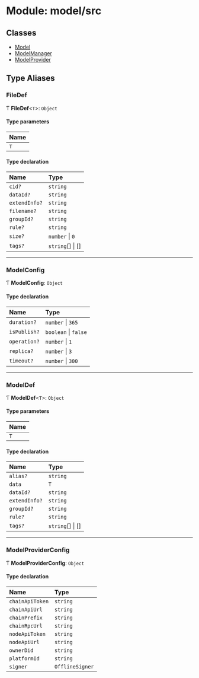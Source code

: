# Module: model/src

## Classes

- [Model](../classes/model_src.Model.md)
- [ModelManager](../classes/model_src.ModelManager.md)
- [ModelProvider](../classes/model_src.ModelProvider.md)

## Type Aliases

### FileDef

Ƭ **FileDef**<`T`\>: `Object`

#### Type parameters

| Name |
| :------ |
| `T` |

#### Type declaration

| Name | Type |
| :------ | :------ |
| `cid?` | `string` |
| `dataId?` | `string` |
| `extendInfo?` | `string` |
| `filename?` | `string` |
| `groupId?` | `string` |
| `rule?` | `string` |
| `size?` | `number` \| ``0`` |
| `tags?` | `string`[] \| [] |

___

### ModelConfig

Ƭ **ModelConfig**: `Object`

#### Type declaration

| Name | Type |
| :------ | :------ |
| `duration?` | `number` \| ``365`` |
| `isPublish?` | `boolean` \| ``false`` |
| `operation?` | `number` \| ``1`` |
| `replica?` | `number` \| ``3`` |
| `timeout?` | `number` \| ``300`` |

___

### ModelDef

Ƭ **ModelDef**<`T`\>: `Object`

#### Type parameters

| Name |
| :------ |
| `T` |

#### Type declaration

| Name | Type |
| :------ | :------ |
| `alias?` | `string` |
| `data` | `T` |
| `dataId?` | `string` |
| `extendInfo?` | `string` |
| `groupId?` | `string` |
| `rule?` | `string` |
| `tags?` | `string`[] \| [] |

___

### ModelProviderConfig

Ƭ **ModelProviderConfig**: `Object`

#### Type declaration

| Name | Type |
| :------ | :------ |
| `chainApiToken` | `string` |
| `chainApiUrl` | `string` |
| `chainPrefix` | `string` |
| `chainRpcUrl` | `string` |
| `nodeApiToken` | `string` |
| `nodeApiUrl` | `string` |
| `ownerDid` | `string` |
| `platformId` | `string` |
| `signer` | `OfflineSigner` |
